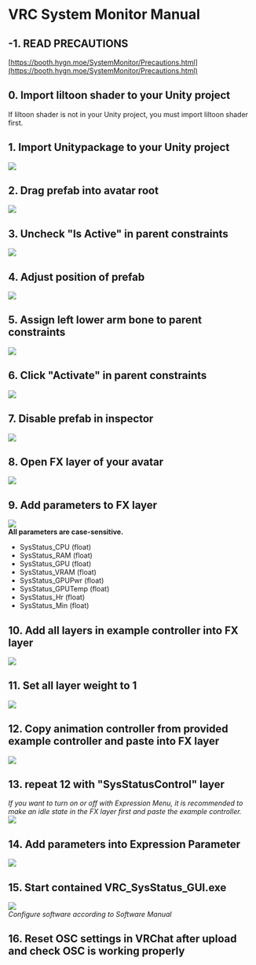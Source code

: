 # VRC System Monitor Manual
## -1. READ PRECAUTIONS
[https://booth.hygn.moe/SystemMonitor/Precautions.html](https://booth.hygn.moe/SystemMonitor/Precautions.html)
## 0. Import liltoon shader to your Unity project
If liltoon shader is not in your Unity project, you must import liltoon shader first.
## 1. Import Unitypackage to your Unity project
![](./ManualAssets/importprefab.png)
## 2. Drag prefab into avatar root
![](./ManualAssets/dragprefab.png)
## 3. Uncheck "Is Active" in parent constraints
![](./ManualAssets/disableparentconstraints.png)
## 4. Adjust position of prefab 
![](./ManualAssets/changetransform.png)
## 5. Assign left lower arm bone to parent constraints
![](./ManualAssets/armboneassign.png)
## 6. Click "Activate" in parent constraints
![](./ManualAssets/activateconstraints.png)
## 7. Disable prefab in inspector
![](./ManualAssets/disableprefab.png)
## 8. Open FX layer of your avatar
![](./ManualAssets/selectfxlayer.png)
## 9. Add parameters to FX layer
![](./ManualAssets/normalparams.png)\
**All parameters are case-sensitive.**
* SysStatus_CPU (float)
* SysStatus_RAM (float)
* SysStatus_GPU (float)
* SysStatus_VRAM (float)
* SysStatus_GPUPwr (float)
* SysStatus_GPUTemp (float)
* SysStatus_Hr (float)
* SysStatus_Min (float)
## 10. Add all layers in example controller into FX layer
![](./ManualAssets/normallayer.png)
## 11. Set all layer weight to 1
![](./ManualAssets/setweight.png)
## 12. Copy animation controller from provided example controller and paste into FX layer
![](./ManualAssets/normalcpulayer.png)
## 13. repeat 12 with "SysStatusControl" layer
*If you want to turn on or off with Expression Menu, it is recommended to make an idle state in the FX layer first and paste the example controller.*\
![](./ManualAssets/secondlayer.png)
## 14. Add parameters into Expression Parameter
![](./ManualAssets/noramlexpparams.png)
## 15. Start contained VRC_SysStatus_GUI.exe
![](./ManualAssets/OSCSoftware.png)\
*Configure software according to Software Manual*
## 16. Reset OSC settings in VRChat after upload and check OSC is working properly